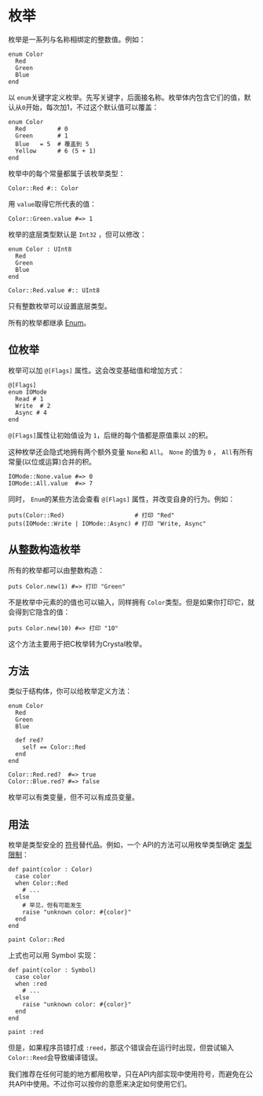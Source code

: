 # 枚举

枚举是一系列与名称相绑定的整数值。例如：

```crystal
enum Color
  Red
  Green
  Blue
end
```

以 `enum`关键字定义枚举。先写关键字，后面接名称。枚举体内包含它们的值，默认从`0`开始，每次加1，不过这个默认值可以覆盖：

```crystal
enum Color
  Red         # 0
  Green       # 1
  Blue   = 5  # 覆盖到 5
  Yellow      # 6 (5 + 1)
end
```

枚举中的每个常量都属于该枚举类型：

```crystal
Color::Red #:: Color
```

用 `value`取得它所代表的值：

```crystal
Color::Green.value #=> 1
```

枚举的底层类型默认是 `Int32` ，但可以修改：

```crystal
enum Color : UInt8
  Red
  Green
  Blue
end

Color::Red.value #:: UInt8
```

只有整数枚举可以设置底层类型。

所有的枚举都继承 [Enum](http://crystal-lang.org/api/Enum.html)。

## 位枚举

枚举可以加 `@[Flags]` 属性。这会改变基础值和增加方式：

```crystal
@[Flags]
enum IOMode
  Read # 1
  Write  # 2
  Async # 4
end
```

`@[Flags]`属性让初始值设为 `1`，后继的每个值都是原值乘以 `2`的积。

这种枚举还会隐式地拥有两个额外变量 `None`和 `All`。 `None` 的值为 `0` ， `All`有所有常量(以位或运算)合并的积。

```crystal
IOMode::None.value #=> 0
IOMode::All.value  #=> 7
```

同时， `Enum`的某些方法会查看 `@[Flags]` 属性，并改变自身的行为。例如：

```crystal
puts(Color::Red)                    # 打印 "Red"
puts(IOMode::Write | IOMode::Async) # 打印 "Write, Async"
```

## 从整数构造枚举

所有的枚举都可以由整数构造：

```crystal
puts Color.new(1) #=> 打印 "Green"
```

不是枚举中元素的的值也可以输入，同样拥有 `Color`类型。但是如果你打印它，就会得到它隐含的值：

```crystal
puts Color.new(10) #=> 打印 "10"
```

这个方法主要用于把C枚举转为Crystal枚举。

## 方法

类似于结构体，你可以给枚举定义方法：

```crystal
enum Color
  Red
  Green
  Blue

  def red?
    self == Color::Red
  end
end

Color::Red.red?  #=> true
Color::Blue.red? #=> false
```

枚举可以有类变量，但不可以有成员变量。

## 用法

枚举是类型安全的 [符号](http://crystal-lang.org/api/Symbol.html)替代品。例如，一个 API的方法可以用枚举类型确定 [类型限制](type_restrictions.html)：

```crystal
def paint(color : Color)
  case color
  when Color::Red
    # ...
  else
    # 罕见，但有可能发生
    raise "unknown color: #{color}"
  end
end

paint Color::Red
```

上式也可以用 Symbol 实现：

```crystal
def paint(color : Symbol)
  case color
  when :red
    # ...
  else
    raise "unknown color: #{color}"
  end
end

paint :red
```

但是，如果程序员错打成 `:reed`，那这个错误会在运行时出现，但尝试输入 `Color::Reed`会导致编译错误。

我们推荐在任何可能的地方都用枚举，只在API内部实现中使用符号，而避免在公共API中使用。不过你可以按你的意愿来决定如何使用它们。
